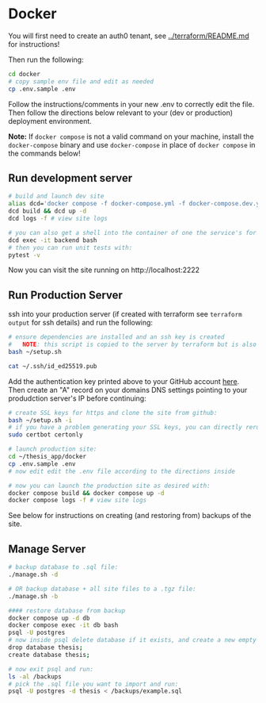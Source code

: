 # Docker

You will first need to create an auth0 tenant, see [../terraform/README.md](../terraform/README.md) for instructions!

Then run the following:
````bash
cd docker
# copy sample env file and edit as needed
cp .env.sample .env
````

Follow the instructions/comments in your new .env to correctly edit the file.  Then follow the directions below relevant to your (dev or production) deployment environment.

**Note:** If `docker compose` is not a valid command on your machine, install the `docker-compose` binary and use `docker-compose` in place of `docker compose` in the commands below!


## Run development server

````bash
# build and launch dev site
alias dcd='docker compose -f docker-compose.yml -f docker-compose.dev.yml'
dcd build && dcd up -d
dcd logs -f # view site logs

# you can also get a shell into the container of one the service's for example:
dcd exec -it backend bash
# then you can run unit tests with:
pytest -v
````

Now you can visit the site running on http://localhost:2222


## Run Production Server
ssh into your production server (if created with terraform see `terraform output` for ssh details) and run the following:

````bash
# ensure dependencies are installed and an ssh key is created
#   NOTE: this script is copied to the server by terraform but is also available at ../terraform/modules/ec2/setup.sh
bash ~/setup.sh

cat ~/.ssh/id_ed25519.pub
````

Add the authentication key printed above to your GitHub account [here](https://github.com/settings/ssh/new).  Then create an "A" record on your domains DNS settings pointing to your produdction server's IP before continuing:

````bash
# create SSL keys for https and clone the site from github:
bash ~/setup.sh -i
# if you have a problem generating your SSL keys, you can directly rerun with:
sudo certbot certonly

# launch production site:
cd ~/thesis_app/docker
cp .env.sample .env
# now edit edit the .env file according to the directions inside

# now you can launch the production site as desired with:
docker compose build && docker compose up -d
docker compose logs -f # view site logs
````

See below for instructions on creating (and restoring from) backups of the site.

## Manage Server

````bash
# backup database to .sql file:
./manage.sh -d

# OR backup database + all site files to a .tgz file:
./manage.sh -b

#### restore database from backup
docker compose up -d db
docker compose exec -it db bash
psql -U postgres
# now inside psql delete database if it exists, and create a new empty one:
drop database thesis;
create database thesis;

# now exit psql and run:
ls -al /backups
# pick the .sql file you want to import and run:
psql -U postgres -d thesis < /backups/example.sql
````
